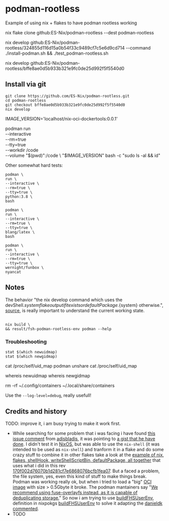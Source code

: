 # podman-rootless
Example of using nix + flakes to have podman rootless working



nix flake clone github:ES-Nix/podman-rootless --dest podman-rootless

nix develop github:ES-Nix/podman-rootless/324855d116d15a0b54f33c9489cf7c5e6d9cd714 --command ./install-podman.sh && ./test_podman-rootless.sh

nix develop github:ES-Nix/podman-rootless/bffe8ae0d5b933b321e9fc0de25d992f5f5540d0


## Install via git

```
git clone https://github.com/ES-Nix/podman-rootless.git
cd podman-rootless
git checkout bffe8ae0d5b933b321e9fc0de25d992f5f5540d0
nix develop
```



IMAGE_VERSION='localhost/nix-oci-dockertools:0.0.1'

podman run \
--interactive \
--rm=true \
--tty=true \
--workdir /code \
--volume "$(pwd)":/code \
"$IMAGE_VERSION" bash -c "sudo ls -al && id"
 

Other somewhat hard tests:

```
podman \
run \
--interactive \
--rm=true \
--tty=true \
python:3.8 \
bash
```

```  
podman \
run \
--interactive \
--rm=true \
--tty=true \
blang/latex \
bash
```

```  
podman \
run \
--interactive \
--rm=true \
--tty=true \
wernight/funbox \
nyancat
```


## Notes

The behavior "the nix develop command which uses the devShell.${system} 
flake output if it exists or defaultPackage.${system} otherwise.", [source](https://github.com/NixOS/nix/issues/2854#issuecomment-673923349), 
is really important to understand the current working state.


## 



```
nix build \
&& result/fsh-podman-rootless-env podman --help
```

### Troubleshooting

```
stat $(which newuidmap)
stat $(which newgidmap)
```

cat /proc/self/uid_map
podman unshare cat /proc/self/uid_map

whereis newuidmap 
whereis newgidmap

rm -rf ~/.config/containers ~/.local/share/containers

Use the `--log-level=debug`, really usefull!

## Credits and history

TODO: improve it, i am busy trying to make it work first.

- While searching for some problem that i was facing i have found 
  [this issue comment](https://github.com/NixOS/nixpkgs/issues/65202#issuecomment-558775869) from
  [adisbladis](https://github.com/adisbladis), it was pointing to 
  [a gist that he have done](https://gist.github.com/adisbladis/187204cb772800489ee3dac4acdd9947). I didn't
  test it in [NixOS](https://gist.github.com/adisbladis/187204cb772800489ee3dac4acdd9947), but was able 
  to use the `nix-shell` (it was intended to be used as `nix-shell`) and tranform it in a flake and do
  some crazy stuff to combine it in other flakes take a look at the 
  [example of nix, flakes, shellHook, writeShellScriptBin, defaultPackage, all together](https://github.com/ES-Nix/nix-flakes-shellHook-writeShellScriptBin-defaultPackage)
  that uses what i did in this rev [170f002d76070b1d281cf7e6868076bcfb1fea07](https://github.com/ES-Nix/podman-rootless/tree/170f002d76070b1d281cf7e6868076bcfb1fea07).
  But a faced a problem, the file system, yes, even this kind of stuff to make things break. Podman was working really ok,
  but when i tried to load a "big" [OCI image](https://github.com/opencontainers/image-spec) with size > 0.5Gbyte it broke.
  The podman mantainers say "[We recommend using fuse-overlayfs instead, as it is capable of deduplicating storage.](https://github.com/containers/podman/issues/3846#issuecomment-522332015)"
  So now i am trying to use [buildFHSUserEnv](https://gsc.io/70266391-48a6-49be-ab5d-acb5d7f17e76-nixpkgs/doc/nixpkgs-manual/html/sec-fhs-environments.html), definition in nixpokgs [buildFHSUserEnv](https://github.com/NixOS/nixpkgs/blob/cb6d8368a3f6484c1c7f27475b8b4ebe0275dc1a/pkgs/build-support/build-fhs-userenv/default.nix)
  to solve it adapting the [danieldk commented](https://github.com/NixOS/nixpkgs/issues/65202#issuecomment-593103989).
- TODO  
